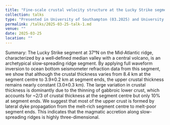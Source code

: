```yaml
---
title: "Fine-scale crustal velocity structure at the Lucky Strike segment from full waveform inversion of OBS data"
collection: talks
type: "Presented in University of Southampton (03.2025) and University of Tongji (03.2025)"
permalink: /talks/2025-03-25-talk-1.md
venue: ""
date: 2025-03-25
location: ""
---
```

Summary: The Lucky Strike segment at 37°N on the Mid‐Atlantic ridge, characterized by a well‐defined median valley with a central volcano, is an archetypical slow‐spreading ridge segment. By applying full waveform inversion to ocean bottom seismometer refraction data from this segment, we show that although the crustal thickness varies from 8.4 km at the segment centre to 3.9±0.2 km at segment ends, the upper crustal thickness remains nearly constant (3.0±0.3 km). The large variation in crustal thickness is dominantly due to the thinning of gabbroic lower crust, which accounts for ~2/3 of crustal thickness at the segment centre but only 10% at segment ends. We suggest that most of the upper crust is formed by lateral dyke propagation from the melt-rich segment centre to melt-poor segment ends. This indicates that the magmatic accretion along slow-spreading ridges is highly three-dimensional.

